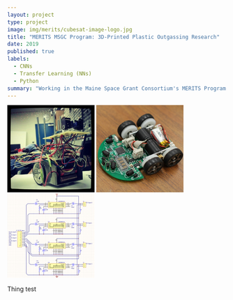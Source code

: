 ```yaml
---
layout: project
type: project
image: img/merits/cubesat-image-logo.jpg
title: "MERITS MSGC Program: 3D-Printed Plastic Outgassing Research"
date: 2019
published: true
labels:
  - CNNs
  - Transfer Learning (NNs)
  - Python
summary: "Working in the Maine Space Grant Consortium's MERITS Program at the University of Southern Maine analyzing 3D-printable plastics for outgassing."
---
```


<div class="text-center p-4">
  <img width="200px" src="../img/micromouse/micromouse-robot.png" class="img-thumbnail" >
  <img width="200px" src="../img/micromouse/micromouse-robot-2.jpg" class="img-thumbnail" >
  <img width="200px" src="../img/micromouse/micromouse-circuit.png" class="img-thumbnail" >
</div>

Thing test

